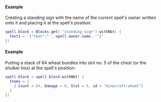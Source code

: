 #### Example
Creating a standing sign with the name of the current spell's owner written
onto it and placing it at the spell's position:
```lua
spell.block = Blocks.get( "standing_sign"):withNbt( {
  Text1 = '{"text":"'..spell.owner.name..'"}'
})
```

#### Example
Putting a stack of 64 wheat bundles into slot no. 5 of the chest (or the shulker box)
at the spell's position:
```lua
spell.block = spell.block:withNbt( {
  Items = {
    { Count = 64, Damage = 0, Slot = 5, id = "minecraft:wheat"}
  }
})
```
